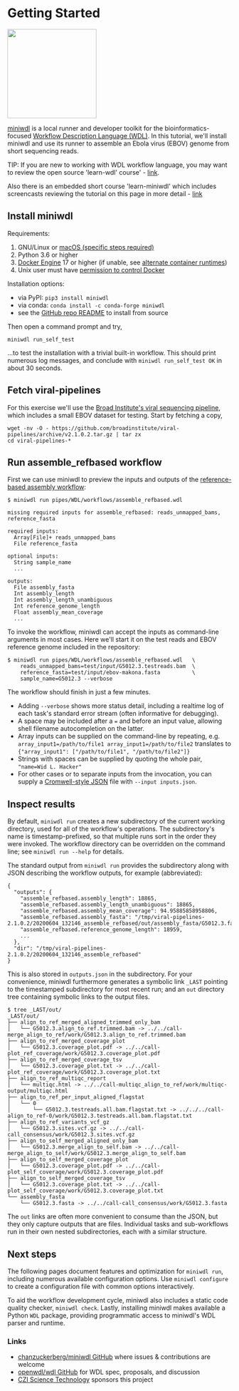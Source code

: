 # Getting Started

<img src="https://raw.githubusercontent.com/chanzuckerberg/miniwdl/main/docs/miniwdl-logo.png" width="200"  />

[miniwdl](https://github.com/chanzuckerberg/miniwdl/) is a local runner and developer toolkit for
the bioinformatics-focused [Workflow Description Language (WDL)](http://openwdl.org/).  In this tutorial, we'll install miniwdl and use its runner to assemble an Ebola virus (EBOV) genome from short sequencing reads.  

TIP: If you are new to working with WDL workflow language, you may want to review the open source 'learn-wdl' course' - [link](https://github.com/openwdl/learn-wdl).    

Also there is an embedded short course 'learn-miniwdl' which includes screencasts reviewing the tutorial on this page in more detail - [link](https://github.com/openwdl/learn-wdl/tree/master/6_miniwdl_course)

## Install miniwdl

Requirements:

1. GNU/Linux or [macOS (specific steps required)](https://github.com/chanzuckerberg/miniwdl/issues/145)
2. Python 3.6 or higher
3. [Docker Engine](https://docs.docker.com/install/) 17 or higher (if unable, see [alternate container runtimes](https://miniwdl.readthedocs.io/en/latest/runner_backends.html))
4. Unix user must have [permission to control Docker](https://docs.docker.com/install/linux/linux-postinstall/#manage-docker-as-a-non-root-user)


Installation options:

* via PyPI: `pip3 install miniwdl`
* via conda: `conda install -c conda-forge miniwdl`
* see the [GitHub repo README](https://github.com/chanzuckerberg/miniwdl/) to install from source

Then open a command prompt and try,

```miniwdl run_self_test```

...to test the installation with a trivial built-in workflow. This should print numerous log messages, and conclude with `miniwdl run_self_test OK` in about 30 seconds.

## Fetch viral-pipelines

For this exercise we'll use the [Broad Institute's viral sequencing pipeline](https://github.com/broadinstitute/viral-pipelines/), which includes a small EBOV dataset for testing. Start by fetching a copy,

```
wget -nv -O - https://github.com/broadinstitute/viral-pipelines/archive/v2.1.0.2.tar.gz | tar zx
cd viral-pipelines-*
```

## Run assemble_refbased workflow

First we can use miniwdl to preview the inputs and outputs of the [reference-based assembly workflow](https://github.com/broadinstitute/viral-pipelines/blob/master/pipes/WDL/workflows/assemble_refbased.wdl):

```
$ miniwdl run pipes/WDL/workflows/assemble_refbased.wdl

missing required inputs for assemble_refbased: reads_unmapped_bams, reference_fasta

required inputs:
  Array[File]+ reads_unmapped_bams
  File reference_fasta

optional inputs:
  String sample_name
  ...

outputs:
  File assembly_fasta
  Int assembly_length
  Int assembly_length_unambiguous
  Int reference_genome_length
  Float assembly_mean_coverage
  ...
```

To invoke the workflow, miniwdl can accept the inputs as command-line arguments in most cases. Here we'll start it on the test reads and EBOV reference genome included in the repository:

```
$ miniwdl run pipes/WDL/workflows/assemble_refbased.wdl   \
    reads_unmapped_bams=test/input/G5012.3.testreads.bam  \
    reference_fasta=test/input/ebov-makona.fasta          \
    sample_name=G5012.3 --verbose
```

The workflow should finish in just a few minutes.

* Adding ``--verbose`` shows more status detail, including a realtime log of each task's standard error stream (often informative for debugging).
* A space may be included after a `=` and before an input value, allowing shell filename autocompletion on the latter.
* Array inputs can be supplied on the command-line by repeating, e.g. `array_input1=/path/to/file1 array_input1=/path/to/file2` translates to `{"array_input1": ["/path/to/file1", "/path/to/file2"]}`
* Strings with spaces can be supplied by quoting the whole pair, `"name=Wid L. Hacker"`
* For other cases or to separate inputs from the invocation, you can supply a [Cromwell-style JSON](https://support.terra.bio/hc/en-us/articles/360037120252) file with `--input inputs.json`.

## Inspect results

By default, `miniwdl run` creates a new subdirectory of the current working directory, used for all of the workflow's operations. The subdirectory's name is timestamp-prefixed, so that multiple runs sort in the order they were invoked. The workflow directory can be overridden on the command line; see `miniwdl run --help` for details.

The standard output from `miniwdl run` provides the subdirectory along with JSON describing the workflow outputs, for example (abbreviated):

```
{
  "outputs": {
    "assemble_refbased.assembly_length": 18865,
    "assemble_refbased.assembly_length_unambiguous": 18865,
    "assemble_refbased.assembly_mean_coverage": 94.95885858958806,
    "assemble_refbased.assembly_fasta": "/tmp/viral-pipelines-2.1.0.2/20200604_132146_assemble_refbased/out/assembly_fasta/G5012.3.fasta",
    "assemble_refbased.reference_genome_length": 18959,
    ...
  },
  "dir": "/tmp/viral-pipelines-2.1.0.2/20200604_132146_assemble_refbased"
}
```

This is also stored in `outputs.json` in the subdirectory. For your convenience, miniwdl furthermore generates a symbolic link `_LAST` pointing to the timestamped subdirectory for most recent run; and an `out` directory tree containing symbolic links to the output files.

```
$ tree _LAST/out/
_LAST/out/
├── align_to_ref_merged_aligned_trimmed_only_bam
│   └── G5012.3.align_to_ref.trimmed.bam -> ../../call-merge_align_to_ref/work/G5012.3.align_to_ref.trimmed.bam
├── align_to_ref_merged_coverage_plot
│   └── G5012.3.coverage_plot.pdf -> ../../call-plot_ref_coverage/work/G5012.3.coverage_plot.pdf
├── align_to_ref_merged_coverage_tsv
│   └── G5012.3.coverage_plot.txt -> ../../call-plot_ref_coverage/work/G5012.3.coverage_plot.txt
├── align_to_ref_multiqc_report
│   └── multiqc.html -> ../../call-multiqc_align_to_ref/work/multiqc-output/multiqc.html
├── align_to_ref_per_input_aligned_flagstat
│   └── 0
│       └── G5012.3.testreads.all.bam.flagstat.txt -> ../../../call-align_to_ref-0/work/G5012.3.testreads.all.bam.flagstat.txt
├── align_to_ref_variants_vcf_gz
│   └── G5012.3.sites.vcf.gz -> ../../call-call_consensus/work/G5012.3.sites.vcf.gz
├── align_to_self_merged_aligned_only_bam
│   └── G5012.3.merge_align_to_self.bam -> ../../call-merge_align_to_self/work/G5012.3.merge_align_to_self.bam
├── align_to_self_merged_coverage_plot
│   └── G5012.3.coverage_plot.pdf -> ../../call-plot_self_coverage/work/G5012.3.coverage_plot.pdf
├── align_to_self_merged_coverage_tsv
│   └── G5012.3.coverage_plot.txt -> ../../call-plot_self_coverage/work/G5012.3.coverage_plot.txt
└── assembly_fasta
    └── G5012.3.fasta -> ../../call-call_consensus/work/G5012.3.fasta
```

The `out` links are often more convenient to consume than the JSON, but they only capture outputs that are files. Individual tasks and sub-workflows run in their own nested subdirectories, each with a similar structure.

## Next steps

The following pages document features and optimization for `miniwdl run`, including numerous available configuration options. Use `miniwdl configure` to create a configuration file with common options interactively.

To aid the workflow development cycle, miniwdl also includes a static code quality checker, `miniwdl check`. Lastly, installing miniwdl makes available a Python `WDL` package, providing programmatic access to miniwdl's WDL parser and runtime.

### Links

* [chanzuckerberg/miniwdl GitHub](https://github.com/chanzuckerberg/miniwdl/) where issues & contributions are welcome
* [openwdl/wdl GitHub](https://github.com/openwdl/wdl) for WDL spec, proposals, and discussion
* [CZI Science Technology](https://chanzuckerberg.com/technology/science/) sponsors this project
